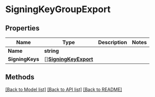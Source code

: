 # SigningKeyGroupExport

## Properties

Name | Type | Description | Notes
------------ | ------------- | ------------- | -------------
**Name** | **string** |  | 
**SigningKeys** | [][**SigningKeyExport**](SigningKeyExport.md) |  | 

## Methods


[[Back to Model list]](../README.md#documentation-for-models) [[Back to API list]](../README.md#documentation-for-api-endpoints) [[Back to README]](../README.md)


